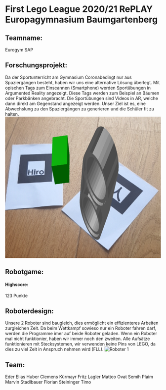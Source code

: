 # First Lego League 2020/21 RePLAY Europagymnasium Baumgartenberg
## Teamname:
Eurogym SAP
## Forschungsprojekt:
Da der Sportunterricht am Gymnasium Coronabedingt nur aus Spaziergängen besteht, haben wir uns eine alternative Lösung überlegt. Mit opischen Tags zum Einscannen (Smartphone) werden Sportübungen in Argumented Reality angezeigt. Diese Tags werden zum Beispiel an Bäumen oder Parkbänken angebracht. Die Sportübungen sind Videos in AR, welche dann direkt am Gegenstand angezeigt werden. Unser Ziel ist es, eine Abwechslung zu den Spaziergängen zu generieren und die Schüler fit zu halten.
![Tags](ar-beispiel.png)
## Robotgame:
#### Highscore:
123 Punkte
## Roboterdesign:
Unsere 2 Roboter sind baugleich, dies ermöglicht ein effizienteres Arbeiten zurgleichen Zeit. Da beim Wettkampf sowieso nur ein Roboter fahren darf, werden die Programme imer auf beide Roboter geladen. Wenn ein Roboter mal nicht funktionier, haben wir immer noch den zweiten. 
Alle Aufsätze funktionieren mit Stecksystemen, wir verwenden keine Pins von LEGO, da dies zu viel Zeit in Anspruch nehmen wird (FLL).
![Roboter 1](Roboter1.jpeg)
## Team:
Eder Elias
Huber Clemens
Kürmayr Fritz
Lagler Matteo
Ovat Semih
Plaim Marvin
Stadlbauer Florian
Steininger Timo
